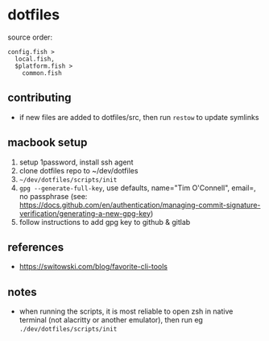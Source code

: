 # dotfiles

source order: 

```
config.fish > 
  local.fish, 
  $platform.fish > 
    common.fish
```

## contributing

* if new files are added to dotfiles/src, then run `restow` to update symlinks

## macbook setup

1. setup 1password, install ssh agent
2. clone dotfiles repo to ~/dev/dotfiles
3. `~/dev/dotfiles/scripts/init`
4. `gpg --generate-full-key`, use defaults, name="Tim O'Connell", email=<github-email>, no passphrase
(see: https://docs.github.com/en/authentication/managing-commit-signature-verification/generating-a-new-gpg-key)
5. follow instructions to add gpg key to github & gitlab

## references

* https://switowski.com/blog/favorite-cli-tools

## notes

* when running the scripts, it is most reliable to open zsh in native terminal (not alacritty or another emulator), then run eg `./dev/dotfiles/scripts/init`